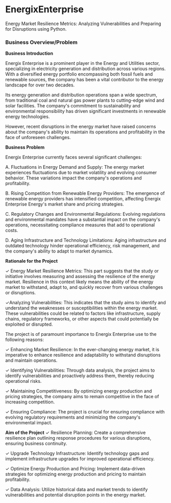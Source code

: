 # EnergixEnterprise
Energy Market Resilience Metrics: Analyzing Vulnerabilities and Preparing for Disruptions using Python.

### Business Overview/Problem

**Business Introduction**

Energix Enterprise is a prominent player in the Energy and Utilities sector, specializing in electricity generation and distribution across various regions. With a diversified energy portfolio encompassing both fossil fuels and renewable sources, the company has been a vital contributor to the energy landscape for over two decades. 


Its energy generation and distribution operations span a wide spectrum, from traditional coal and natural gas power plants to cutting-edge wind and solar facilities. The company's commitment to sustainability and environmental responsibility has driven significant investments in renewable energy technologies.

However, recent disruptions in the energy market have raised concerns about the company's ability to maintain its operations and profitability in the face of unforeseen challenges.
 

**Business Problem**

Energix Enterprise currently faces several significant challenges:

 
A. Fluctuations in Energy Demand and Supply: The energy market experiences fluctuations due to market volatility and evolving consumer behavior. These variations impact the company's operations and profitability.

 
B. Rising Competition from Renewable Energy Providers: The emergence of renewable energy providers has intensified competition, affecting Energix Enterprise  Energy's market share and pricing strategies.

 
C. Regulatory Changes and Environmental Regulations: Evolving regulations and environmental mandates have a substantial impact on the company's operations, necessitating compliance measures that add to operational costs.


D. Aging Infrastructure and Technology Limitations: Aging infrastructure and outdated technology hinder operational efficiency, risk management, and the company's ability to adapt to market dynamics.


**Rationale for the Project**

✓ Energy Market Resilience Metrics: This part suggests that the study or initiative involves measuring and assessing the resilience of the energy market. Resilience in this context likely means the ability of the energy market to withstand, adapt to, and quickly recover from various challenges or disruptions.

✓Analyzing Vulnerabilities: This indicates that the study aims to identify and understand the weaknesses or susceptibilities within the energy market. These vulnerabilities could be related to factors like infrastructure, supply chains, regulatory frameworks, or other aspects that could potentially be exploited or disrupted.

The project is of paramount importance to Energix Enterprise use to the following reasons:

✓ Enhancing Market Resilience: In the ever-changing energy market, it is imperative to enhance resilience and adaptability to withstand disruptions and maintain operations.

✓ Identifying Vulnerabilities: Through data analysis, the project aims to identify vulnerabilities and proactively address them, thereby reducing operational risks.

✓ Maintaining Competitiveness: By optimizing energy production and pricing strategies, the company aims to remain competitive in the face of increasing competition.

✓ Ensuring Compliance: The project is crucial for ensuring compliance with evolving regulatory requirements and minimizing the company's environmental impact.


**Aim of the Project**
✓ Resilience Planning: Create a comprehensive resilience plan outlining response procedures for various disruptions, ensuring business continuity.

✓ Upgrade Technology Infrastructure: Identify technology gaps and implement infrastructure upgrades for improved operational efficiency.

✓ Optimize Energy Production and Pricing: Implement data-driven strategies for optimizing energy production and pricing to maintain profitability.

✓ Data Analysis: Utilize historical data and market trends to identify vulnerabilities and potential disruption points in the energy market.

